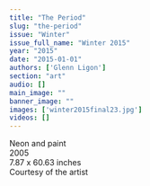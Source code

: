 ```yaml
---
title: "The Period"
slug: "the-period"
issue: "Winter"
issue_full_name: "Winter 2015"
year: "2015"
date: "2015-01-01"
authors: ['Glenn Ligon']
section: "art"
audio: []
main_image: ""
banner_image: ""
images: ['winter2015final23.jpg']
videos: []
---
```

     
Neon and paint  
2005  
7.87 x 60.63 inches   
Courtesy of the artist 

   